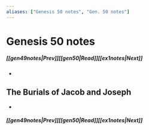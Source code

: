 ```yaml
---
aliases: ["Genesis 50 notes", "Gen. 50 notes"]
---
```

# Genesis 50 notes
##### <span class=arrow-left></span>[[gen49notes|Prev]]<span class=navigation-separator></span>[[gen50|Read]]<span class=navigation-separator></span>[[ex1notes|Next]]<span class=arrow-right></span>
- 
## The Burials of Jacob and Joseph
- 
##### <span class=arrow-left></span>[[gen49notes|Prev]]<span class=navigation-separator></span>[[gen50|Read]]<span class=navigation-separator></span>[[ex1notes|Next]]<span class=arrow-right></span>